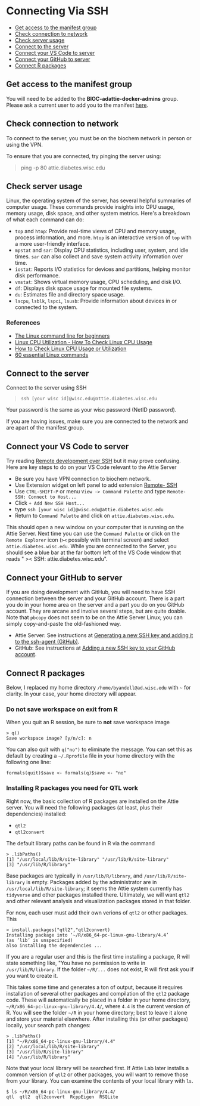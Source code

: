 # Connecting Via SSH

- [Get access to the manifest group](#get-access-to-the-manifest-group)
- [Check connection to network](#check-connection-to-network)
- [Check server usage](#check-server-usage)
- [Connect to the server](#connect-to-the-server)
- [Connect your VS Code to server](#connect-your-vs-code-to-server)
- [Connect your GitHub to server](#connect-your-github-to-server)
- [Connect R packages](#connect-r-packages)

## Get access to the manifest group

You will need to be added to the **BIOC-adattie-docker-admins** group. Please ask a current user to add you to the manifest [here](https://manifest.services.wisc.edu/Group/Index/1b018a1e44f5492b9af50a28fb75c2ac).

## Check connection to network

To connect to the server, you must be on the biochem network in person or using the VPN.

To ensure that you are connected, try pinging the server using:
> ping -p 80 attie.diabetes.wisc.edu

## Check server usage

Linux, the operating system of the server, has several helpful summaries of computer usage.
These commands provide insights into CPU usage, memory usage, disk space, and other system metrics. 
Here's a breakdown of what each command can do:

- `top` and `htop`: Provide real-time views of CPU and memory usage, process information, and more.
`htop` is an interactive version of `top` with a more user-friendly interface.
- `mpstat` and `sar`: Display CPU statistics, including user, system, and idle times.
`sar` can also collect and save system activity information over time. 
- `iostat`: Reports I/O statistics for devices and partitions, helping monitor disk performance. 
- `vmstat`: Shows virtual memory usage, CPU scheduling, and disk I/O. 
- `df`: Displays disk space usage for mounted file systems. 
- `du`: Estimates file and directory space usage. 
- `lscpu`, `lsblk`, `lspci`, `lsusb`: Provide information about devices in or connected to the system.

### References

- [The Linux command line for beginners](https://ubuntu.com/tutorials/command-line-for-beginners)
- [Linux CPU Utilization - How To Check Linux CPU Usage](https://www.uptimia.com/learn/linux-cpu-utilization)
- [How to Check Linux CPU Usage or Utilization](https://www.atlantic.net/vps-hosting/how-to-check-linux-cpu-usage-or-utilization/)
- [60 essential Linux commands](https://www.hostinger.com/tutorials/linux-commands)

## Connect to the server

Connect to the server using SSH
> `ssh [your wisc id]@wisc.edu@attie.diabetes.wisc.edu`

Your password is the same as your wisc password (NetID password). 

If you are having issues, make sure you are connected to the network and are apart of the manifest group.

## Connect your VS Code to server

Try reading
[Remote development over SSH](https://code.visualstudio.com/docs/remote/ssh-tutorial)
but it may prove confusing.
Here are key steps to do on your VS Code relevant to the Attie Server

- Be sure you have VPN connection to biochem network.
- Use Extension widget on left panel to add extension
[Remote- SSH](https://marketplace.visualstudio.com/items?itemName=ms-vscode-remote.remote-ssh)
- Use `CTRL-SHIFT-P` or menu `View -> Command Palette` and type `Remote-SSH: Connect to Host...`
- Click `+ Add New SSH Host...`
- type `ssh [your wisc id]@wisc.edu@attie.diabetes.wisc.edu`
- Return to `Command Palette` and click on `attie.diabetes.wisc.edu`.

This should open a new window on your computer that is running on the Attie Server.
Next time you can use the `Command Palette` or click on the `Remote Explorer` icon (`><` possibly with terminal screen) and select `attie.diabetes.wisc.edu`.
While you are connected to the Server, you should see a blue bar at the far bottom left of the VS Code window that reads " >< SSH: attie.diabetes.wisc.edu".

## Connect your GitHub to server

If you are doing development with GitHub, you will need to have SSH
connection between the server and your GitHub account.
There is a part you do in your home area on the server and a part you do
on you GitHub account.
They are arcane and involve several steps, but are quite doable.
Note that `pbcopy` does not seem to be on the Attie Server Linux;
you can simply copy-and-paste the old-fashioned way.

- Attie Server: See instructions at
[Generating a new SSH key and adding it to the ssh-agent (GitHub)](https://docs.github.com/en/authentication/connecting-to-github-with-ssh/generating-a-new-ssh-key-and-adding-it-to-the-ssh-agent).
- GitHub: See instructions at
[Adding a new SSH key to your GitHub account](https://docs.github.com/en/authentication/connecting-to-github-with-ssh/adding-a-new-ssh-key-to-your-github-account).

## Connect R packages

Below, I replaced my home directory `/home/byandell@ad.wisc.edu` with `~`
for clarity.
In your case, your home directory will appear.

### Do not save workspace on exit from R

When you quit an R session, be sure to **not** save workspace image

```
> q()
Save workspace image? [y/n/c]: n
```

You can also quit with `q("no")` to eliminate the message.
You can set this as default by creating a `~/.Rprofile` file
in your home directory with the following one line:

```
formals(quit)$save <- formals(q)$save <- "no"
```

### Installing R packages you need for QTL work

Right now, the basic collection of R packages are installed on the Attie server.
You will need the following packages (at least, plus their dependencies) installed:

- `qtl2`
- `qtl2convert`

The default library paths can be found in R via the command

```
> .libPaths()
[1] "/usr/local/lib/R/site-library" "/usr/lib/R/site-library"      
[3] "/usr/lib/R/library"
```

Base packages are typically in `/usr/lib/R/library`, and `/usr/lib/R/site-library` is empty.
Packages added by the administrator are in `/usr/local/lib/R/site-library`;
it seems the Attie system currently has `tidyverse` and other packages installed there.
Ultimately, we will want `qtl2` and other relevant analysis and visualization
packages stored in that folder.

For now, each user must add their own verions of `qtl2` or other packages.
This 

```
> install.packages("qtl2","qtl2convert)
Installing package into ‘~/R/x86_64-pc-linux-gnu-library/4.4’
(as ‘lib’ is unspecified)
also installing the dependencies ...
```

If you are a regular user and this is the first time installing a package,
R will state something like, "You have no permission to write in `/usr/lib/R/library`.
If the folder `~/R/...` does not exist, R will first ask you if you want to create it.

This takes some time and generates a ton of output, because it requires installation
of several other packages and compilation of the `qtl2` package code.
These will automatically be placed in a folder in your home directory,
`~/R/x86_64-pc-linux-gnu-library/4.4/`,
where `4.4` is the current version of R.
You will see the folder `~/R` in your home directory; best to leave it alone
and store your material elsewhere.
After installing this (or other packages) locally, your search path changes:

```
> .libPaths()
[1] "~/R/x86_64-pc-linux-gnu-library/4.4"
[2] "/usr/local/lib/R/site-library"                               
[3] "/usr/lib/R/site-library"                                     
[4] "/usr/lib/R/library"
```

Note that your local library will be searched first.
If Attie Lab later installs a common version of `qtl2` or other packages,
you will want to remove those from your library.
You can examine the contents of your local library with `ls`.

```
$ ls ~/R/x86_64-pc-linux-gnu-library/4.4/
qtl  qtl2  qtl2convert  RcppEigen  RSQLite
```
